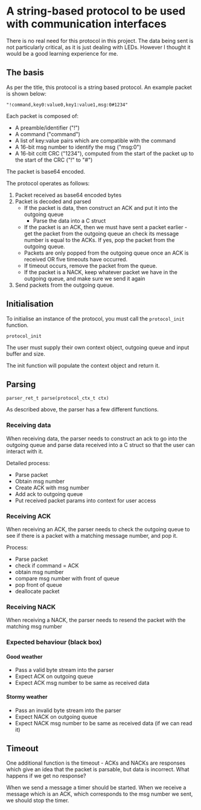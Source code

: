 # A string-based protocol to be used with communication interfaces

There is no real need for this protocol in this project. The data being sent is not particularly critical, as it is just dealing with LEDs. However I thought it would be a good learning experience for me.

## The basis
As per the title, this protocol is a string based protocol. An example packet is shown below:

```
"!command,key0:value0,key1:value1,msg:0#1234"
```

Each packet is composed of:
* A preamble/identifier ("!")
* A command ("command")
* A list of key:value pairs which are compatible with the command
* A 16-bit msg number to identify the msg ("msg:0")
* A 16-bit ccitt CRC ("1234"), computed from the start of the packet up to the start of the CRC ("!" to "#")

The packet is base64 encoded.


The protocol operates as follows:
1. Packet received as base64 encoded bytes
2. Packet is decoded and parsed
    * If the packet is data, then construct an ACK and put it into the outgoing queue
        * Parse the data into a C struct
    * If the packet is an ACK, then we must have sent a packet earlier - get the packet from the outgoing queue an check its message number is equal to the ACKs. If yes, pop the packet from the outgoing queue.
    * Packets are only popped from the outgoing queue once an ACK is received OR five timeouts have occurred.
    * If timeout occurs, remove the packet from the queue.
    * If the packet is a NACK, keep whatever packet we have in the outgoing queue, and make sure we send it again
3. Send packets from the outgoing queue.

## Initialisation
To initialise an instance of the protocol, you must call the `protocol_init` function.

`protocol_init`

The user must supply their own context object, outgoing queue and input buffer and size.

The init function will populate the context object and return it.

## Parsing
```
parser_ret_t parse(protocol_ctx_t ctx)
```

As described above, the parser has a few different functions.

### Receiving data
When receiving data, the parser needs to construct an ack to go into the outgoing queue and parse data received into a C struct so that the user can interact with it.

Detailed process:
* Parse packet
* Obtain msg number
* Create ACK with msg number
* Add ack to outgoing queue
* Put received packet params into context for user access

### Receiving ACK
When receiving an ACK, the parser needs to check the outgoing queue to see if there is a packet with a matching message number, and pop it.

Process:
* Parse packet
* check if command = ACK
* obtain msg number
* compare msg number with front of queue
* pop front of queue
* deallocate packet

### Receiving NACK
When receiving a NACK, the parser needs to resend the packet with the matching msg number

### Expected behaviour (black box)
#### Good weather
* Pass a valid byte stream into the parser
* Expect ACK on outgoing queue
* Expect ACK msg number to be same as received data

#### Stormy weather
* Pass an invalid byte stream into the parser
* Expect NACK on outgoing queue
* Expect NACK msg number to be same as received data (if we can read it)

## Timeout
One additional function is the timeout - ACKs and NACKs are responses which give an idea that the packet is parsable, but data is incorrect. What happens if we get no response?

When we send a message a timer should be started.
When we receive a message which is an ACK, which corresponds to the msg number we sent, we should stop the timer.
<!-- Currently all packets are created as protocol_data_pkt structs. I think it would be a good idea to make this a general packet, ie a

`protocol_pkt_t`

which includes a `pkt_type_t` enum defining what the packet is. Then we can piggyback off the enum and use different `create_pkt` functions based on the pkt type. E.g when parsing instead of just calling the `protocol_pkt_create` function we would call `create_ack`, `create_nack` or `create_data`. -->

